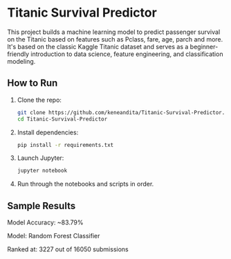 # Titanic Survival Predictor

This project builds a machine learning model to predict passenger survival on the Titanic based on features such as Pclass, fare, age, parch and more. It's based on the classic Kaggle Titanic dataset and serves as a beginner-friendly introduction to data science, feature engineering, and classification modeling.

## How to Run

1. Clone the repo:

   ```bash
   git clone https://github.com/keneandita/Titanic-Survival-Predictor.git
   cd Titanic-Survival-Predictor
   ```

2. Install dependencies:

   ```bash
   pip install -r requirements.txt
   ```

3. Launch Jupyter:

   ```bash
   jupyter notebook
   ```

4. Run through the notebooks and scripts in order.

## Sample Results

Model Accuracy: \~83.79%

Model: Random Forest Classifier

Ranked at: 3227 out of 16050 submissions